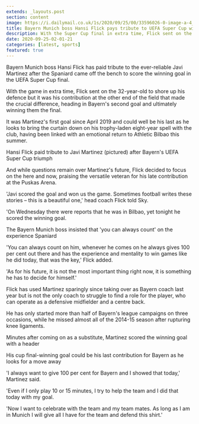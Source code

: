 ```yaml
---
extends: _layouts.post
section: content
image: https://i.dailymail.co.uk/1s/2020/09/25/00/33596026-0-image-a-4_1600991947124.jpg 
title: Bayern Munich boss Hansi Flick pays tribute to UEFA Super Cup winner Javi Martinez 
description: With the Super Cup final in extra time, Flick sent on the 32-year-old to shore up his defence but it was his contribution at the other end of the field that made the crucial difference. 
date: 2020-09-25-02-01-21 
categories: [latest, sports] 
featured: true 
--- 
```

Bayern Munich boss Hansi Flick has paid tribute to the ever-reliable Javi Martinez after the Spaniard came off the bench to score the winning goal in the UEFA Super Cup final.

With the game in extra time, Flick sent on the 32-year-old to shore up his defence but it was his contribution at the other end of the field that made the crucial difference, heading in Bayern's second goal and ultimately winning them the final. 

It was Martinez's first goal since April 2019 and could well be his last as he looks to bring the curtain down on his trophy-laden eight-year spell with the club, having been linked with an emotional return to Athletic Bilbao this summer.

Hansi Flick paid tribute to Javi Martinez (pictured) after Bayern's UEFA Super Cup triumph

And while questions remain over Martinez's future, Flick decided to focus on the here and now, praising the versatile veteran for his late contribution at the Puskas Arena.

'Javi scored the goal and won us the game. Sometimes football writes these stories – this is a beautiful one,' head coach Flick told Sky.

'On Wednesday there were reports that he was in Bilbao, yet tonight he scored the winning goal.

The Bayern Munich boss insisted that 'you can always count' on the experience Spaniard

'You can always count on him, whenever he comes on he always gives 100 per cent out there and has the experience and mentality to win games like he did today, that was the key,' Flick added.

'As for his future, it is not the most important thing right now, it is something he has to decide for himself.'

Flick has used Martinez sparingly since taking over as Bayern coach last year but is not the only coach to struggle to find a role for the player, who can operate as a defensive midfielder and a centre back.

He has only started more than half of Bayern's league campaigns on three occasions, while he missed almost all of the 2014-15 season after rupturing knee ligaments.

Minutes after coming on as a substitute, Martinez scored the winning goal with a header

His cup final-winning goal could be his last contribution for Bayern as he looks for a move away

'I always want to give 100 per cent for Bayern and I showed that today,' Martinez said.

'Even if I only play 10 or 15 minutes, I try to help the team and I did that today with my goal.

'Now I want to celebrate with the team and my team mates. As long as I am in Munich I will give all I have for the team and defend this shirt.'


